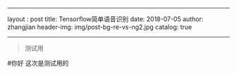 ---
layout :         post
title:           Tensorflow简单语音识别
date:            2018-07-05
author:          zhangjian
header-img: img/post-bg-re-vs-ng2.jpg
catalog:     true
___

> 测试用


#你好
这次是测试用的
